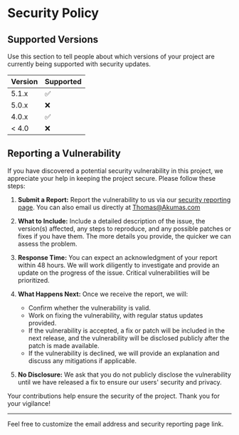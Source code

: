 # Security Policy

## Supported Versions

Use this section to tell people about which versions of your project are currently being supported with security updates.

| Version | Supported          |
| ------- | ------------------ |
| 5.1.x   | :white_check_mark: |
| 5.0.x   | :x:                |
| 4.0.x   | :white_check_mark: |
| < 4.0   | :x:                |

## Reporting a Vulnerability

If you have discovered a potential security vulnerability in this project, we appreciate your help in keeping the project secure. Please follow these steps:

1. **Submit a Report:** Report the vulnerability to us via our [security reporting page](#). You can also email us directly at [Thomas@Akumas.com](mailto:Thomas@Akumas.com)
   
2. **What to Include:** Include a detailed description of the issue, the version(s) affected, any steps to reproduce, and any possible patches or fixes if you have them. The more details you provide, the quicker we can assess the problem.

3. **Response Time:** You can expect an acknowledgment of your report within 48 hours. We will work diligently to investigate and provide an update on the progress of the issue. Critical vulnerabilities will be prioritized.

4. **What Happens Next:** Once we receive the report, we will:
   - Confirm whether the vulnerability is valid.
   - Work on fixing the vulnerability, with regular status updates provided.
   - If the vulnerability is accepted, a fix or patch will be included in the next release, and the vulnerability will be disclosed publicly after the patch is made available.
   - If the vulnerability is declined, we will provide an explanation and discuss any mitigations if applicable.

5. **No Disclosure:** We ask that you do not publicly disclose the vulnerability until we have released a fix to ensure our users' security and privacy.

Your contributions help ensure the security of the project. Thank you for your vigilance!

--- 

Feel free to customize the email address and security reporting page link.
